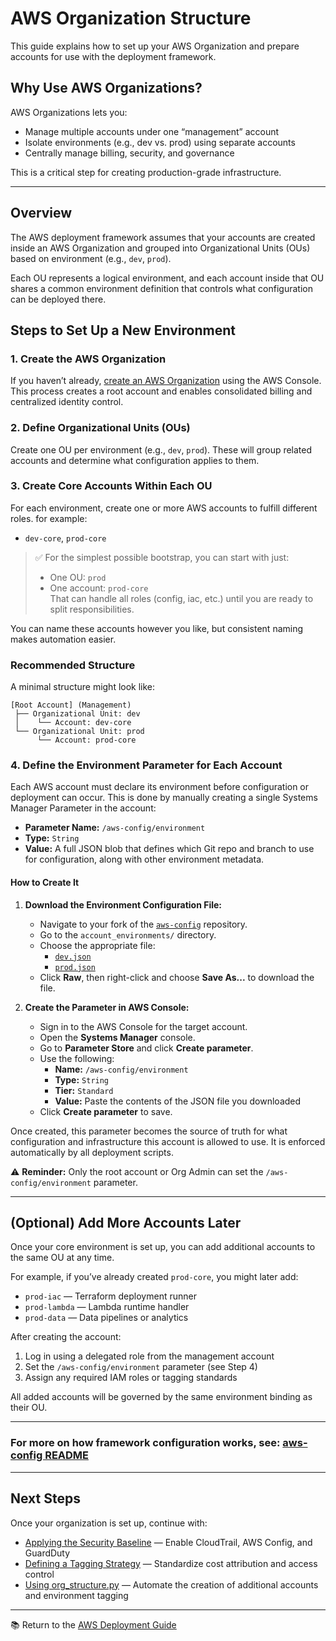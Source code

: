 # AWS Organization Structure

This guide explains how to set up your AWS Organization and prepare accounts for use with the deployment framework.

## Why Use AWS Organizations?

AWS Organizations lets you:

- Manage multiple accounts under one “management” account
- Isolate environments (e.g., dev vs. prod) using separate accounts
- Centrally manage billing, security, and governance

This is a critical step for creating production-grade infrastructure.

---

## Overview

The AWS deployment framework assumes that your accounts are created inside an AWS Organization and grouped into Organizational Units (OUs) based on environment (e.g., `dev`, `prod`).

Each OU represents a logical environment, and each account inside that OU shares a common environment definition that controls what configuration can be deployed there.

## Steps to Set Up a New Environment

### 1. Create the AWS Organization

If you haven’t already, [create an AWS Organization](https://docs.aws.amazon.com/organizations/latest/userguide/orgs_tutorials_basic.html) using the AWS Console. This process creates a root account and enables consolidated billing and centralized identity control.

### 2. Define Organizational Units (OUs)

Create one OU per environment (e.g., `dev`, `prod`). These will group related accounts and determine what configuration applies to them.

### 3. Create Core Accounts Within Each OU

For each environment, create one or more AWS accounts to fulfill different roles. for example:

- `dev-core`, `prod-core`

> ✅ For the simplest possible bootstrap, you can start with just:
>
> - One OU: `prod`
> - One account: `prod-core`\
> That can handle all roles (config, iac, etc.) until you are ready to split responsibilities.

You can name these accounts however you like, but consistent naming makes automation easier.

### Recommended Structure

A minimal structure might look like:

```
[Root Account] (Management)
 ├── Organizational Unit: dev
 │    └── Account: dev-core
 └── Organizational Unit: prod
      └── Account: prod-core
```

### 4. Define the Environment Parameter for Each Account

Each AWS account must declare its environment before configuration or deployment can occur. This is done by manually creating a single Systems Manager Parameter in the account:

- **Parameter Name:** `/aws-config/environment`
- **Type:** `String`
- **Value:** A full JSON blob that defines which Git repo and branch to use for configuration, along with other environment metadata.

#### How to Create It

1. **Download the Environment Configuration File:**
   - Navigate to your fork of the [`aws-config`](https://github.com/tstrall/aws-config) repository.
   - Go to the `account_environments/` directory.
   - Choose the appropriate file:
     - [`dev.json`](https://github.com/tstrall/aws-config/blob/main/account_environments/dev.json)
     - [`prod.json`](https://github.com/tstrall/aws-config/blob/main/account_environments/prod.json)
   - Click **Raw**, then right-click and choose **Save As...** to download the file.

2. **Create the Parameter in AWS Console:**
   - Sign in to the AWS Console for the target account.
   - Open the **Systems Manager** console.
   - Go to **Parameter Store** and click **Create parameter**.
   - Use the following:
     - **Name:** `/aws-config/environment`
     - **Type:** `String`
     - **Tier:** `Standard`
     - **Value:** Paste the contents of the JSON file you downloaded
   - Click **Create parameter** to save.

Once created, this parameter becomes the source of truth for what configuration and infrastructure this account is allowed to use. It is enforced automatically by all deployment scripts.

⚠️ **Reminder:** Only the root account or Org Admin can set the `/aws-config/environment` parameter.

---

## (Optional) Add More Accounts Later

Once your core environment is set up, you can add additional accounts to the same OU at any time.

For example, if you’ve already created `prod-core`, you might later add:

- `prod-iac` — Terraform deployment runner
- `prod-lambda` — Lambda runtime handler
- `prod-data` — Data pipelines or analytics

After creating the account:

1. Log in using a delegated role from the management account
2. Set the `/aws-config/environment` parameter (see Step 4)
3. Assign any required IAM roles or tagging standards

All added accounts will be governed by the same environment binding as their OU.

---

### For more on how framework configuration works, see: [aws-config README](https://github.com/tstrall/aws-config/blob/main/README.md)

---

## Next Steps

Once your organization is set up, continue with:

- [Applying the Security Baseline](../security-baseline/README.md) — Enable CloudTrail, AWS Config, and GuardDuty
- [Defining a Tagging Strategy](../tagging-policy/README.md) — Standardize cost attribution and access control
- [Using org\_structure.py](../../scripts/bootstrap/org_structure.py) — Automate the creation of additional accounts and environment tagging

---

📚 Return to the [AWS Deployment Guide](../README.md)
